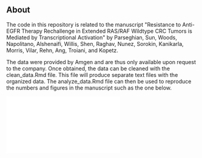 ## About

The code in this repository is related to the manuscript "Resistance to Anti-EGFR Therapy Rechallenge in Extended RAS/RAF
Wildtype CRC Tumors is Mediated by Transcriptional Activation" by Parseghian, Sun, Woods, Napolitano, Alshenaifi, Willis,
Shen, Raghav, Nunez, Sorokin, Kanikarla, Morris, Vilar, Rehn, Ang, Troiani, and Kopetz.

The data were provided by Amgen and are thus only available upon request to the company. Once obtained, the data can be cleaned 
with the clean_data.Rmd file. This file will produce separate text files with the organized data. The analyze_data.Rmd file can
then be used to reproduce the numbers and figures in the manuscript such as the one below.


![Sankey plot for 203 study](Figures/sankey203.pdf)



